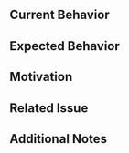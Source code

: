 ## Current Behavior

<!-- The behavior we have today before this PR is merged -->

## Expected Behavior

<!-- The behavior we will have after the PR is merged -->

## Motivation

<!-- Why is this behavior expected? -->

## Related Issue

<!-- Please link an issue from github -->
<!-- that may provide more information regarding this PR -->

## Additional Notes

<!-- ... -->

